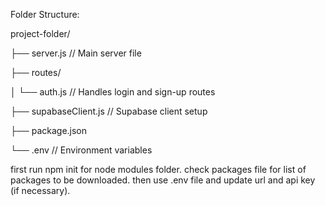 Folder Structure:  

project-folder/  

├── server.js              // Main server file  

├── routes/  

│   └── auth.js            // Handles login and sign-up routes  

├── supabaseClient.js      // Supabase client setup  

├── package.json  

└── .env                   // Environment variables  

first run npm init for node modules folder. check packages file for list of packages to be downloaded. then use .env file and update url and api key (if necessary).
